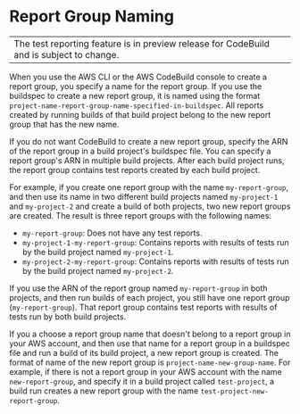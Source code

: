 # Report Group Naming<a name="test-report-group-naming"></a>


|  | 
| --- |
| The test reporting feature is in preview release for CodeBuild and is subject to change\. | 

 When you use the AWS CLI or the AWS CodeBuild console to create a report group, you specify a name for the report group\. If you use the buildspec to create a new report group, it is named using the format `project-name-report-group-name-specified-in-buildspec`\. All reports created by running builds of that build project belong to the new report group that has the new name\. 

 If you do not want CodeBuild to create a new report group, specify the ARN of the report group in a build project's buildspec file\. You can specify a report group's ARN in multiple build projects\. After each build project runs, the report group contains test reports created by each build project\. 

 For example, if you create one report group with the name `my-report-group`, and then use its name in two different build projects named `my-project-1` and `my-project-2` and create a build of both projects, two new report groups are created\. The result is three report groups with the following names: 
+  `my-report-group`: Does not have any test reports\. 
+  `my-project-1-my-report-group`: Contains reports with results of tests run by the build project named `my-project-1`\. 
+  `my-project-2-my-report-group`: Contains reports with results of tests run by the build project named `my-project-2`\. 

 If you use the ARN of the report group named `my-report-group` in both projects, and then run builds of each project, you still have one report group \(`my-report-group`\)\. That report group contains test reports with results of tests run by both build projects\. 

 If you a choose a report group name that doesn't belong to a report group in your AWS account, and then use that name for a report group in a buildspec file and run a build of its build project, a new report group is created\. The format of name of the new report group is `project-name-new-group-name`\. For example, if there is not a report group in your AWS account with the name `new-report-group`, and specify it in a build project called `test-project`, a build run creates a new report group with the name `test-project-new-report-group`\. 